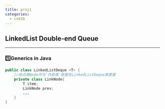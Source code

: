 ```yaml
---
title: proj1
categories:
  - cs61b
---
```

## LinkedList Double-end Queue
---
### 1️⃣Generics in Java

```java
public class LinkedListDeque <T> {  
    //结点类Node作为'内部类'嵌套在LinkedListDeque类里面
    private class LinkNode{  
        T item;  
        LinkNode prev;  
        ...
    }  
}
```
